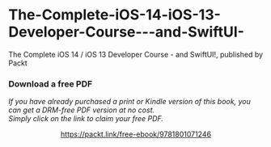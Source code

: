 # The-Complete-iOS-14-iOS-13-Developer-Course---and-SwiftUI-
The Complete iOS 14 / iOS 13 Developer Course - and SwiftUI!, published by Packt
### Download a free PDF

 <i>If you have already purchased a print or Kindle version of this book, you can get a DRM-free PDF version at no cost.<br>Simply click on the link to claim your free PDF.</i>
<p align="center"> <a href="https://packt.link/free-ebook/9781801071246">https://packt.link/free-ebook/9781801071246 </a> </p>